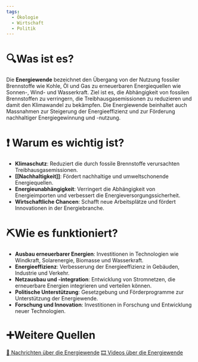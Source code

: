 ```yaml
---
tags:
  - Ökologie
  - Wirtschaft
  - Politik
---
```

# 🔍Was ist es?
Die **Energiewende** bezeichnet den Übergang von der Nutzung fossiler Brennstoffe wie Kohle, Öl und Gas zu erneuerbaren Energiequellen wie Sonnen-, Wind- und Wasserkraft. Ziel ist es, die Abhängigkeit von fossilen Brennstoffen zu verringern, die Treibhausgasemissionen zu reduzieren und damit den Klimawandel zu bekämpfen. Die Energiewende beinhaltet auch Massnahmen zur Steigerung der Energieeffizienz und zur Förderung nachhaltiger Energiegewinnung und -nutzung.

# ❗ Warum es wichtig ist?
- **Klimaschutz**: Reduziert die durch fossile Brennstoffe verursachten Treibhausgasemissionen.
- **[[Nachhaltigkeit]]**: Fördert nachhaltige und umweltschonende Energiequellen.
- **Energieunabhängigkeit**: Verringert die Abhängigkeit von Energieimporten und verbessert die Energieversorgungssicherheit.
- **Wirtschaftliche Chancen**: Schafft neue Arbeitsplätze und fördert Innovationen in der Energiebranche.

# ⛏Wie es funktioniert?
- **Ausbau erneuerbarer Energien**: Investitionen in Technologien wie Windkraft, Solarenergie, Biomasse und Wasserkraft.
- **Energieeffizienz**: Verbesserung der Energieeffizienz in Gebäuden, Industrie und Verkehr.
- **Netzausbau und -integration**: Entwicklung von Stromnetzen, die erneuerbare Energien integrieren und verteilen können.
- **Politische Unterstützung**: Gesetzgebung und Förderprogramme zur Unterstützung der Energiewende.
- **Forschung und Innovation**: Investitionen in Forschung und Entwicklung neuer Technologien.

# ➕Weitere Quellen
[📄 Nachrichten über die Energiewende](https://www.google.com/search?q=Energiewende&tbm=nws)
[🎞 Videos über die Energiewende](https://www.google.com/search?q=Energiewende&tbm=vid)